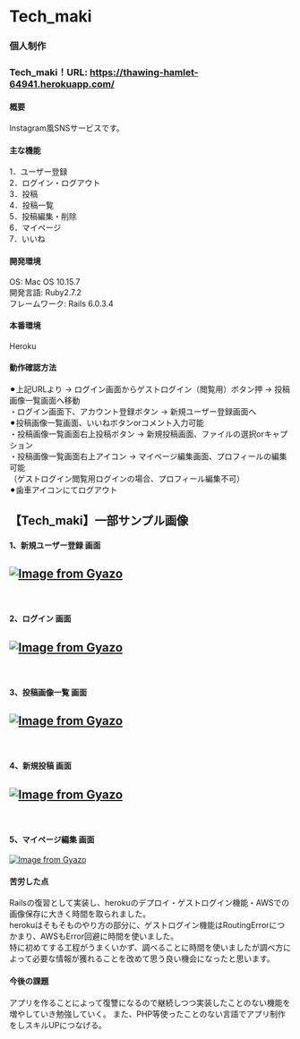 # Tech_maki
### 個人制作

### Tech_maki！URL: https://thawing-hamlet-64941.herokuapp.com/

#### 概要
Instagram風SNSサービスです。  

#### 主な機能
1．ユーザー登録　　  
2．ログイン・ログアウト　　  
3．投稿  
4．投稿一覧  
5．投稿編集・削除   
6．マイページ  
7．いいね   

#### 開発環境
OS: Mac OS 10.15.7  
開発言語: Ruby2.7.2  
フレームワーク: Rails 6.0.3.4  

#### 本番環境  
Heroku

#### 動作確認方法  
⚫︎上記URLより → ログイン画面からゲストログイン（閲覧用）ボタン押 → 投稿画像一覧画面へ移動  
・ログイン画面下、アカウント登録ボタン → 新規ユーザー登録画面へ  
⚫︎投稿画像一覧画面、いいねボタンorコメント入力可能  
・投稿画像一覧画面右上投稿ボタン → 新規投稿画面、ファイルの選択orキャプション  
・投稿画像一覧画面右上アイコン → マイページ編集画面、プロフィールの編集可能  
（ゲストログイン閲覧用ログインの場合、プロフィール編集不可）  
⚫︎歯車アイコンにてログアウト  
 
## 【Tech_maki】一部サンプル画像   
#### 1、新規ユーザー登録 画面  
[![Image from Gyazo](https://i.gyazo.com/b30e4d8264773371eed29ffd864ea91f.png)](https://gyazo.com/b30e4d8264773371eed29ffd864ea91f)
-----------
　  
#### 2、ログイン 画面  
[![Image from Gyazo](https://i.gyazo.com/6896b89a295b091eeb94ed69f0af8dad.png)](https://gyazo.com/6896b89a295b091eeb94ed69f0af8dad)
-----------
　  
#### 3、投稿画像一覧 画面  
[![Image from Gyazo](https://i.gyazo.com/16b9d0335f9cb24ec72c7bb42e091c36.png)](https://gyazo.com/16b9d0335f9cb24ec72c7bb42e091c36)
-----------
　  
#### 4、新規投稿 画面
[![Image from Gyazo](https://i.gyazo.com/e93956175c75559576ef770ddb219e5c.png)](https://gyazo.com/e93956175c75559576ef770ddb219e5c)
-----------
　  
#### 5、マイページ編集 画面
[![Image from Gyazo](https://i.gyazo.com/cb255ed910be7df7011a7cb69fe994d9.png)](https://gyazo.com/cb255ed910be7df7011a7cb69fe994d9)  


#### 苦労した点  
Railsの復習として実装し、herokuのデプロイ・ゲストログイン機能・AWSでの画像保存に大きく時間を取られました。  
herokuはそもそものやり方の部分に、ゲストログイン機能はRoutingErrorにつかまり、AWSもError回避に時間を使いました。  
特に初めてする工程がうまくいかず、調べることに時間を使いましたが調べ方によって必要な情報が獲れることを改めて思う良い機会になったと思います。  

#### 今後の課題  
アプリを作ることによって復讐になるので継続しつつ実装したことのない機能を増やしていき勉強していく。
また、PHP等使ったことのない言語でアプリ制作をしスキルUPにつなげる。


